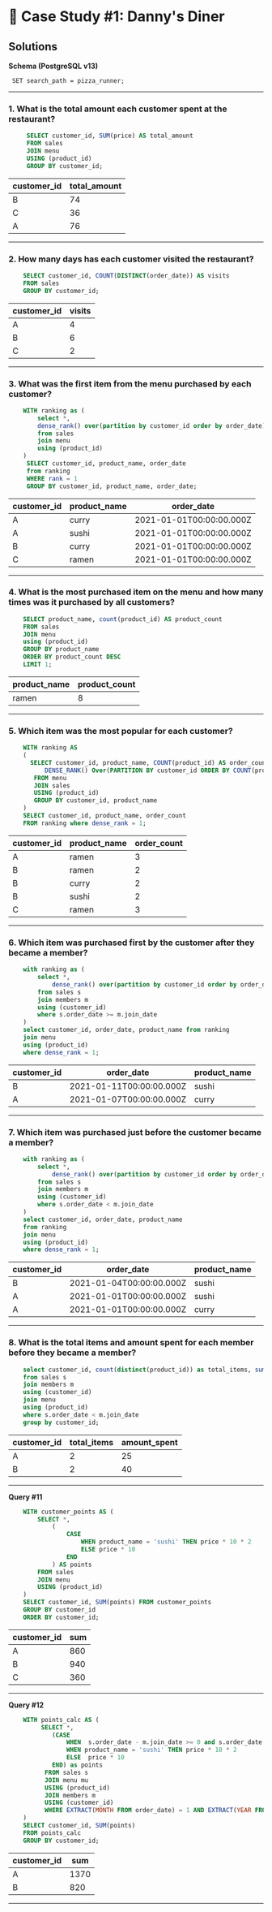 # 🍜 Case Study #1: Danny's Diner

## Solutions

**Schema (PostgreSQL v13)**
     
     SET search_path = pizza_runner;
---
### 1. What is the total amount each customer spent at the restaurant?

````sql
     SELECT customer_id, SUM(price) AS total_amount
     FROM sales
     JOIN menu
     USING (product_id)
     GROUP BY customer_id;
````
| customer_id | total_amount |
| ----------- | ------------ |
| B           | 74           |
| C           | 36           |
| A           | 76           |

---
### 2. How many days has each customer visited the restaurant?
````sql
    SELECT customer_id, COUNT(DISTINCT(order_date)) AS visits
    FROM sales
    GROUP BY customer_id;
````
| customer_id | visits |
| ----------- | ------ |
| A           | 4      |
| B           | 6      |
| C           | 2      |

---
### 3. What was the first item from the menu purchased by each customer?
````sql
    WITH ranking as (
        select *, 
        dense_rank() over(partition by customer_id order by order_date) as rank
        from sales
        join menu
        using (product_id)
    )
     SELECT customer_id, product_name, order_date
     from ranking 
     WHERE rank = 1
     GROUP BY customer_id, product_name, order_date;
````
| customer_id | product_name | order_date               |
| ----------- | ------------ | ------------------------ |
| A           | curry        | 2021-01-01T00:00:00.000Z |
| A           | sushi        | 2021-01-01T00:00:00.000Z |
| B           | curry        | 2021-01-01T00:00:00.000Z |
| C           | ramen        | 2021-01-01T00:00:00.000Z |

---
### 4. What is the most purchased item on the menu and how many times was it purchased by all customers?
````sql
    SELECT product_name, count(product_id) AS product_count
    FROM sales
    JOIN menu
    using (product_id)
    GROUP BY product_name
    ORDER BY product_count DESC
    LIMIT 1;
````
| product_name | product_count |
| ------------ | ------------- |
| ramen        | 8             |

---
### 5. Which item was the most popular for each customer?
````sql
    WITH ranking AS
    (
      SELECT customer_id, product_name, COUNT(product_id) AS order_count,
          DENSE_RANK() Over(PARTITION BY customer_id ORDER BY COUNT(product_id) desc)
       FROM menu 
       JOIN sales 
       USING (product_id)
       GROUP BY customer_id, product_name
    )
    SELECT customer_id, product_name, order_count
    FROM ranking where dense_rank = 1;
````
| customer_id | product_name | order_count |
| ----------- | ------------ | ----------- |
| A           | ramen        | 3           |
| B           | ramen        | 2           |
| B           | curry        | 2           |
| B           | sushi        | 2           |
| C           | ramen        | 3           |

---
### 6. Which item was purchased first by the customer after they became a member?
````sql
    with ranking as (
        select *, 
            dense_rank() over(partition by customer_id order by order_date)
        from sales s
        join members m
        using (customer_id)
        where s.order_date >= m.join_date
    )
    select customer_id, order_date, product_name from ranking
    join menu 
    using (product_id)
    where dense_rank = 1;
````
| customer_id | order_date               | product_name |
| ----------- | ------------------------ | ------------ |
| B           | 2021-01-11T00:00:00.000Z | sushi        |
| A           | 2021-01-07T00:00:00.000Z | curry        |

---
### 7. Which item was purchased just before the customer became a member?
````sql
    with ranking as (
        select *,
            dense_rank() over(partition by customer_id order by order_date desc)
        from sales s
        join members m
        using (customer_id)
        where s.order_date < m.join_date
    )
    select customer_id, order_date, product_name 
    from ranking 
    join menu
    using (product_id)
    where dense_rank = 1;
````
| customer_id | order_date               | product_name |
| ----------- | ------------------------ | ------------ |
| B           | 2021-01-04T00:00:00.000Z | sushi        |
| A           | 2021-01-01T00:00:00.000Z | sushi        |
| A           | 2021-01-01T00:00:00.000Z | curry        |

---
### 8. What is the total items and amount spent for each member before they became a member?
````sql
    select customer_id, count(distinct(product_id)) as total_items, sum(price) as amount_spent	
    from sales s
    join members m
    using (customer_id)
    join menu
    using (product_id)
    where s.order_date < m.join_date
    group by customer_id;
````
| customer_id | total_items | amount_spent |
| ----------- | ----------- | ------------ |
| A           | 2           | 25           |
| B           | 2           | 40           |

---
**Query #11**
````sql
    WITH customer_points AS (
        SELECT *, 
            (
                CASE
                    WHEN product_name = 'sushi' THEN price * 10 * 2
                    ELSE price * 10	
                END
            ) AS points
        FROM sales
        JOIN menu
        USING (product_id)
    )
    SELECT customer_id, SUM(points) FROM customer_points
    GROUP BY customer_id
    ORDER BY customer_id;
````
| customer_id | sum |
| ----------- | --- |
| A           | 860 |
| B           | 940 |
| C           | 360 |

---
**Query #12**
````sql
    WITH points_calc AS (
         SELECT *,
            (CASE
                WHEN  s.order_date - m.join_date >= 0 and s.order_date - m.join_date <= 6 THEN price * 10 * 2
                WHEN product_name = 'sushi' THEN price * 10 * 2
                ELSE  price * 10
            END) as points
          FROM sales s
          JOIN menu mu
          USING (product_id)
          JOIN members m
          USING (customer_id)
          WHERE EXTRACT(MONTH FROM order_date) = 1 AND EXTRACT(YEAR FROM order_date) = 2021
    )
    SELECT customer_id, SUM(points)
    FROM points_calc
    GROUP BY customer_id;
````
| customer_id | sum  |
| ----------- | ---- |
| A           | 1370 |
| B           | 820  |

---
